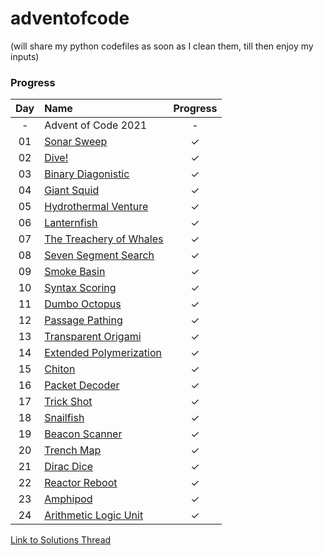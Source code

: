 # adventofcode

(will share my python codefiles as soon as I clean them, till then enjoy my inputs)

### Progress


| Day | Name | Progress | 
|:---:|:---|:---:|
| - | Advent of Code 2021 | - |
| 01 | [Sonar Sweep](https://adventofcode.com/2021/day/1) | ✓ |
| 02 | [Dive!](https://adventofcode.com/2021/day/2) | ✓ |
| 03 | [Binary Diagonistic](https://adventofcode.com/2021/day/3) | ✓ |
| 04 | [Giant Squid](https://adventofcode.com/2021/day/4) | ✓ |
| 05 | [Hydrothermal Venture](https://adventofcode.com/2021/day/5) | ✓ |
| 06 | [Lanternfish](https://adventofcode.com/2021/day/6) | ✓ |
| 07 | [The Treachery of Whales](https://adventofcode.com/2021/day/7) | ✓ |
| 08 | [Seven Segment Search](https://adventofcode.com/2021/day/8) | ✓ |
| 09 | [Smoke Basin](https://adventofcode.com/2021/day/9) | ✓ |
| 10 | [Syntax Scoring](https://adventofcode.com/2021/day/10) | ✓ |
| 11 | [Dumbo Octopus](https://adventofcode.com/2021/day/11) | ✓ |
| 12 | [Passage Pathing](https://adventofcode.com/2021/day/12) | ✓ |
| 13 | [Transparent Origami](https://adventofcode.com/2021/day/13) | ✓ |
| 14 | [Extended Polymerization](https://adventofcode.com/2021/day/14) | ✓ |
| 15 | [Chiton](https://adventofcode.com/2021/day/15) | ✓ |
| 16 | [Packet Decoder](https://adventofcode.com/2021/day/16) | ✓ |
| 17 | [Trick Shot](https://adventofcode.com/2021/day/17) | ✓ |
| 18 | [Snailfish](https://adventofcode.com/2021/day/18) | ✓ |
| 19 | [Beacon Scanner](https://adventofcode.com/2021/day/19) | ✓ |
| 20 | [Trench Map](https://adventofcode.com/2021/day/20) | ✓ |
| 21 | [Dirac Dice](https://adventofcode.com/2021/day/21) | ✓ |
| 22 | [Reactor Reboot](https://adventofcode.com/2021/day/22) | ✓ |
| 23 | [Amphipod](https://adventofcode.com/2021/day/23) | ✓ |
| 24 | [Arithmetic Logic Unit](https://adventofcode.com/2021/day/24) | ✓ |

[Link to Solutions Thread](https://www.reddit.com/r/adventofcode/wiki/solution_megathreads#wiki_december_2021)
